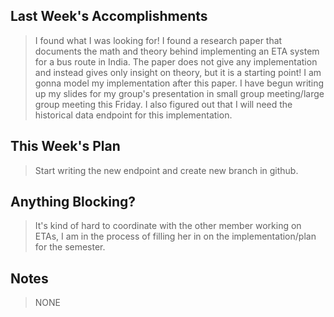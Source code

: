 ## Last Week's Accomplishments
> I found what I was looking for! I found a research paper that documents the math and theory behind implementing an ETA system for a bus route in India. The paper does not give any implementation and instead gives only insight on theory, but it is a starting point! I am gonna model my implementation after this paper. I have begun writing up my slides for my group's presentation in small group meeting/large group meeting this Friday. I also figured out that I will need the historical data endpoint for this implementation.

## This Week's Plan
> Start writing the new endpoint and create new branch in github. 

## Anything Blocking?

>  It's kind of hard to coordinate with the other member working on ETAs, I am in the process of filling her in on the implementation/plan for the semester.

## Notes
> NONE